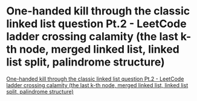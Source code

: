 # One-handed kill through the classic linked list question Pt.2 - LeetCode ladder crossing calamity (the last k-th node, merged linked list, linked list split, palindrome structure)
[One-handed kill through the classic linked list question Pt.2 - LeetCode ladder crossing calamity (the last k-th node, merged linked list, linked list split, palindrome structure)](https://aiwithcloud.com/2022/09/16/one_handed_kill_through_the_classic_linked_list_question_pt-2___leetcode_ladder_crossing_calamity_the_last_k_th_node_merged_linked_list_linked_list_split_palindrome_structure/)